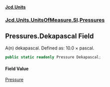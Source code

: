 #### [Jcd.Units](index.md 'index')
### [Jcd.Units.UnitsOfMeasure.SI](Jcd.Units.UnitsOfMeasure.SI.md 'Jcd.Units.UnitsOfMeasure.SI').[Pressures](Pressures.md 'Jcd.Units.UnitsOfMeasure.SI.Pressures')

## Pressures.Dekapascal Field

A(n) dekapascal. Defined as: 10.0 × pascal.

```csharp
public static readonly Pressure Dekapascal;
```

#### Field Value
[Pressure](Pressure.md 'Jcd.Units.UnitTypes.Pressure')